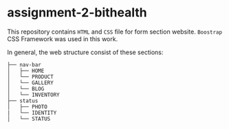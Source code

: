 # assignment-2-bithealth

This repository contains `HTML` and `CSS` file for form section website. `Boostrap` CSS Framework was used in this work. 

In general, the web structure consist of these sections: 
```
├── nav-bar
│   ├── HOME
│   └── PRODUCT
│   └── GALLERY
│   └── BLOG
│   └── INVENTORY
├── status
│   ├── PHOTO
|   └── IDENTITY
│   └── STATUS
```
